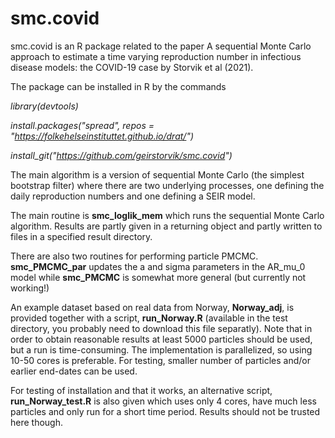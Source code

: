 # smc.covid
smc.covid is an R package related to the paper A sequential Monte Carlo approach to estimate a time varying reproduction number in infectious disease models: the COVID-19 case by Storvik et al (2021).

The package can be installed in R by the commands

*library(devtools)*

*install.packages("spread", repos =  "https://folkehelseinstituttet.github.io/drat/")*

*install_git("https://github.com/geirstorvik/smc.covid")*


The main algorithm is a version of sequential Monte Carlo (the simplest bootstrap filter) where there are two underlying processes, one defining the daily reproduction numbers and one defining a SEIR model.

The main routine is **smc_loglik_mem** which runs the sequential Monte Carlo algorithm. Results are partly given in a returning object and partly written to files in a specified result directory.

There are also two routines for performing particle PMCMC. **smc_PMCMC_par** updates the a and sigma parameters in the AR_mu_0 model while **smc_PMCMC** is somewhat more general (but currently not working!)

An example dataset based on real data from Norway, **Norway_adj**, is provided together with a script, **run_Norway.R** (available in the test directory, you probably need to download this file separatly). Note that in order to obtain reasonable results at least 5000 particles should be used, but a run is time-consuming. The implementation is parallelized, so using 10-50 cores is preferable. For testing, smaller number of particles and/or earlier end-dates can be used.

For testing of installation and that it works, an alternative script, **run_Norway_test.R** is also given which uses only 4 cores, have much less particles and only run for a short time period. Results should not be trusted here though.





